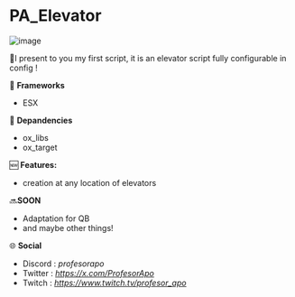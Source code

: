 # PA_Elevator
![image](https://github.com/user-attachments/assets/c046e7e7-5679-4fab-869b-5d4993524e30)

 🎉I present to you my first script, it is an elevator script fully configurable in config !

💽 **Frameworks**

-  ESX

🔧 **Depandencies**

- ox_libs
- ox_target

🆕 **Features:**

- creation at any location of elevators

🔜**SOON**

- Adaptation for QB
- and maybe other things!

🌐 **Social**

- Discord : *profesorapo*
- Twitter : *https://x.com/ProfesorApo*
- Twitch : *https://www.twitch.tv/profesor_apo*
